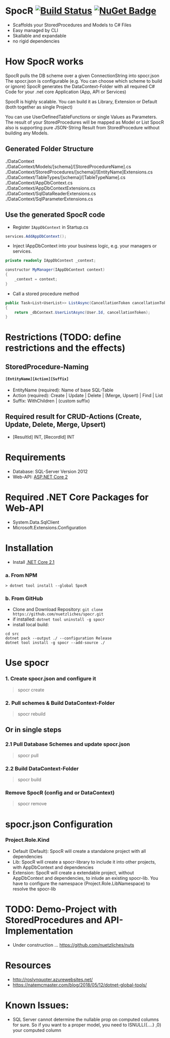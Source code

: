 # SpocR [![Build Status](https://travis-ci.org/nuetzliches/spocr.svg?branch=master)](https://travis-ci.org/nuetzliches/spocr) [![NuGet Badge](https://buildstats.info/nuget/spocr)](https://www.nuget.org/packages/SpocR/)

- Scaffolds your StoredProcedures and Models to C# Files
- Easy managed by CLI
- Skallable and expandable
- no rigid dependencies

# How SpocR works

SpocR pulls the DB scheme over a given ConnectionString into spocr.json
The spocr.json is configurable (e.g. You can choose which scheme to build or ignore)
SpocR generates the DataContext-Folder with all required C# Code for your .net core Application (App, API or Services)<br>

SpocR is highly scalable. You can build it as Library, Extension or Default (both together as single Project)

You can use UserDefinedTableFunctions or single Values as Parameters.
The result of your StoredProcedures will be mapped as Model or List<Model>
SpocR also is supporting pure JSON-String Result from StoredProcedure without building any Models.

## Generated Folder Structure

./DataContext<br>
./DataContext/Models/[schema]/[StoredProcedureName].cs<br>
./DataContext/StoredProcedures/[schema]/[EntityName]Extensions.cs<br>
./DataContext/TableTypes/[schema]/[TableTypeName].cs<br>
./DataContext/AppDbContext.cs<br>
./DataContext/AppDbContextExtensions.cs<br>
./DataContext/SqlDataReaderExtensions.cs<br>
./DataContext/SqlParameterExtensions.cs<br>

## Use the generated SpocR code

- Register `IAppDbContext` in Startup.cs

```csharp
services.AddAppDbContext();
```

- Inject IAppDbContext into your business logic, e.g. your managers or services.

```csharp
private readonly IAppDbContext _context;

constructor MyManager(IAppDbContext context)
{
    _context = context;
}
```

- Call a stored procedure method

```csharp
public Task<List<UserList>> ListAsync(CancellationToken cancellationToken = default)
{
    return _dbContext.UserListAsync(User.Id, cancellationToken);
}
```

# Restrictions (TODO: define restrictions and the effects)

## StoredProcedure-Naming

#### `[EntityName][Action][Suffix]`

- EntityName (required): Name of base SQL-Table
- Action (required): Create | Update | Delete | (Merge, Upsert) | Find | List
- Suffix: WithChildren | (custom suffix)

## Required result for CRUD-Actions (Create, Update, Delete, Merge, Upsert)

- [ResultId] INT, [RecordId] INT

# Requirements

- Database: SQL-Server Version 2012
- Web-API: [ASP.NET Core 2](https://docs.microsoft.com/en-us/aspnet/core/tutorials/first-web-api?view=aspnetcore-2.1)

# Required .NET Core Packages for Web-API

- System.Data.SqlClient
- Microsoft.Extensions.Configuration

# Installation

- Install [.NET Core 2.1](https://www.microsoft.com/net/download)

### a. From NPM

`> dotnet tool install --global SpocR`<br>

### b. From GitHub

- Clone and Download Repository: `git clone https://github.com/nuetzliches/spocr.git`
- if installed: `dotnet tool uninstall -g spocr`
- install local build:

```
cd src
dotnet pack --output ./ --configuration Release
dotnet tool install -g spocr --add-source ./
```

# Use spocr

### 1. Create spocr.json and configure it

> spocr create

### 2. Pull schemes & Build DataContext-Folder

> spocr rebuild

## Or in single steps

### 2.1 Pull Database Schemes and update spocr.json

> spocr pull

### 2.2 Build DataContext-Folder

> spocr build

### Remove SpocR (config and or DataContext)

> spocr remove

# spocr.json Configuration

### Project.Role.Kind

- Default (Default): SpocR will create a standalone project with all dependencies
- Lib: SpocR will create a spocr-library to include it into other projects, with AppDbContext and dependencies
- Extension: SpocR will create a extendable project, without AppDbContext and dependencies, to inlude an existing spocr-lib. You have to configure the namespace (Project.Role.LibNamespace) to resolve the spocr-lib

# TODO: Demo-Project with StoredProcedures and API-Implementation

- Under construction ... https://github.com/nuetzliches/nuts

# Resources

- http://roslynquoter.azurewebsites.net/
- https://natemcmaster.com/blog/2018/05/12/dotnet-global-tools/

# Known Issues:

- SQL Server cannot determine the nullable prop on computed columns for sure. So if you want to a proper model, you need to ISNULL({....} ,0) your computed column
